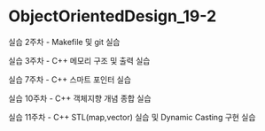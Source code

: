 # ObjectOrientedDesign_19-2

실습 2주차 - Makefile 및 git 실습

실습 3주차 - C++ 메모리 구조 및 출력 실습

실습 7주차 - C++ 스마트 포인터 실습

실습 10주차 - C++ 객체지향 개념 종합 실습

실습 11주차 - C++ STL(map,vector) 실습 및 Dynamic Casting 구현 실습

